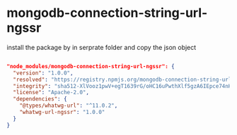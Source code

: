 # mongodb-connection-string-url-ngssr

install the package by in serprate folder and copy the json object 

```json

"node_modules/mongodb-connection-string-url-ngssr": {
  "version": "1.0.0",
  "resolved": "https://registry.npmjs.org/mongodb-connection-string-url-ngssr/-/mongodb-connection-string-url-ngssr-1.0.0.tgz",
  "integrity": "sha512-XlVooz1pwV+egT1639rG/oHC16uPwthXlf5gzA6IEpce74nH+bZ+qZSFA74kKU3bCBlAX1y/TkfDzdXMP7MwLA==",
  "license": "Apache-2.0",
  "dependencies": {
    "@types/whatwg-url": "^11.0.2",
    "whatwg-url-ngssr": "1.0.0"
  }
}

```

